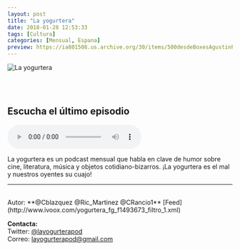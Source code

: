 ```yaml
---
layout: post
title: "La yogurtera"
date: 2018-01-28 12:53:33
tags: [Cultura]
categories: [Mensual, Espana]
preview: https://ia801508.us.archive.org/30/items/500desdeBoxesAgustinPalmeiro/300LA_YOGURTERA_LOGO_grande%20-%20Se%c3%b1or%20Yogur.jpg
---
```


![La yogurtera](https://ia801508.us.archive.org/30/items/500desdeBoxesAgustinPalmeiro/500LA_YOGURTERA_LOGO_grande%20-%20Se%c3%b1or%20Yogur.jpg)

<br/>
<br/>

## Escucha el último episodio

<!--reproductor-feed=http://www.ivoox.com/yogurtera_fg_f1493673_filtro_1.xml-->
<!--reproductor-start-->
<audio id="audio" preload="auto" controls="" src="http://www.ivoox.com/yogurtera-t1e1-mierda-genera-mas-mierda_mf_23189729_feed_1.mp3"></audio>
<!--reproductor-end-->

La yogurtera es un podcast mensual que habla en clave de humor sobre cine, literatura, música y objetos cotidiano-bizarros. ¡La yogurtera es el mal y nuestros oyentes su cuajo!  

_ _ _
<br>
Autor: **@Cblazquez @Ric_Martinez @CRancio1**  
[Feed](http://www.ivoox.com/yogurtera_fg_f1493673_filtro_1.xml)  


**Contacta:**  
Twitter: [@layogurterapod](https://twitter.com/layogurterapod)  
Correo: [layogurterapod@gmail.com](mailto:layogurterapod@gmail.com)  

